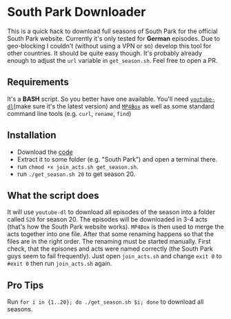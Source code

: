 South Park Downloader
=====================
This is a quick hack to download full seasons of South Park for the official South Park website. Currently it's only tested for **German** episodes. Due to geo-blocking I couldn't (without using a VPN or so) develop this tool for other countries. It should be quite easy though. It's probably already enough to adjust the `url` variable in `get_season.sh`. Feel free to open a PR.

Requirements
------------
It's a **BASH** script. So you better have one available.
You'll need [`youtube-dl`](https://rg3.github.io/youtube-dl/)(make sure it's the latest version) and [`MP4Box`](https://gpac.wp.imt.fr/mp4box/) as well as some standard command line tools (e.g. `curl`, `rename`, `find`)

Installation
------------
 - Download the [code](https://github.com/robsdedude/southpark-downloader/archive/master.zip)
 - Extract it to some folder (e.g. "South Park") and open a terminal there.
 - run `chmod +x join_acts.sh get_season.sh`.
 - run `./get_season.sh 20` to get season 20.
 
What the script does
--------------------
It will use `youtube-dl` to download all episodes of the season into a folder called `S20` for season 20. The episodes will be downloaded in 3-4 acts (that's how the South Park website works). `MP4Box` is then used to merge the acts together into one file. After that some renaming happens so that the files are in the right order. The renaming must be started manually. First check, that the episones and acts were named correctly (the South Park guys seem to fail frequently). Just open `join_acts.sh` and change `exit 0` to `#exit 0` then run `join_acts.sh` again.

Pro Tips
--------
Run `for i in {1..20}; do ./get_season.sh $i; done` to download all seasons.
